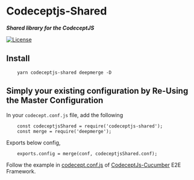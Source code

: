 # Codeceptjs-Shared

***Shared library for the CodeceptJS***

[![License](https://img.shields.io/npm/l/codeceptjs-shared.svg)](LICENSE)

## Install

```
    yarn codeceptjs-shared deepmerge -D
```

## Simply your existing configuration by Re-Using the Master Configuration

In your `codecept.conf.js` file, add the following 

```
    const codeceptjsShared = require('codeceptjs-shared');
    const merge = require('deepmerge');
```

Exports below config,

```
    exports.config = merge(conf, codeceptjsShared.conf);
```

Follow the example in [codecept.conf.js](https://github.com/gkushang/codeceptjs-e2e/blob/master/packages/codeceptjs-cucumber/codecept.conf.js) of [CodeceptJs-Cucumber](https://github.com/gkushang/codeceptjs-e2e/tree/master/packages/codeceptjs-cucumber) E2E Framework.

